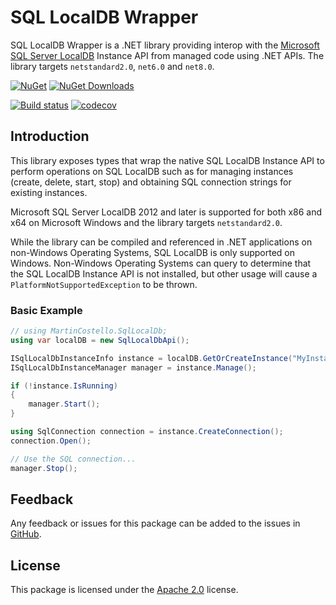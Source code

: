 # SQL LocalDB Wrapper

SQL LocalDB Wrapper is a .NET library providing interop with the [Microsoft SQL Server LocalDB](https://docs.microsoft.com/en-us/sql/relational-databases/express-localdb-instance-apis/sql-server-express-localdb-reference-instance-apis?view=sql-server-2017 "SQL Server Express LocalDB Reference - Instance APIs") Instance API from managed code using .NET APIs. The library targets `netstandard2.0`, `net6.0` and `net8.0`.

[![NuGet](https://img.shields.io/nuget/v/MartinCostello.SqlLocalDb?logo=nuget&label=Latest&color=blue)](https://www.nuget.org/packages/MartinCostello.SqlLocalDb "Download MartinCostello.SqlLocalDb from NuGet")
[![NuGet Downloads](https://img.shields.io/nuget/dt/MartinCostello.SqlLocalDb?logo=nuget&label=Downloads&color=blue)](https://www.nuget.org/packages/MartinCostello.SqlLocalDb "Download MartinCostello.SqlLocalDb from NuGet")

[![Build status](https://github.com/martincostello/sqllocaldb/actions/workflows/build.yml/badge.svg?branch=main&event=push)](https://github.com/martincostello/sqllocaldb/actions/workflows/build.yml?query=branch%3Amain+event%3Apush)
[![codecov](https://codecov.io/gh/martincostello/sqllocaldb/branch/main/graph/badge.svg)](https://codecov.io/gh/martincostello/sqllocaldb)

## Introduction

This library exposes types that wrap the native SQL LocalDB Instance API to perform operations on SQL LocalDB such as for managing instances (create, delete, start, stop) and obtaining SQL connection strings for existing instances.

Microsoft SQL Server LocalDB 2012 and later is supported for both x86 and x64 on Microsoft Windows and the library targets `netstandard2.0`.

While the library can be compiled and referenced in .NET applications on non-Windows Operating Systems, SQL LocalDB is only supported on Windows. Non-Windows Operating Systems can query to determine that the SQL LocalDB Instance API is not installed, but other usage will cause a `PlatformNotSupportedException` to be thrown.

### Basic Example

```csharp
// using MartinCostello.SqlLocalDb;
using var localDB = new SqlLocalDbApi();

ISqlLocalDbInstanceInfo instance = localDB.GetOrCreateInstance("MyInstance");
ISqlLocalDbInstanceManager manager = instance.Manage();

if (!instance.IsRunning)
{
    manager.Start();
}

using SqlConnection connection = instance.CreateConnection();
connection.Open();

// Use the SQL connection...
manager.Stop();
```

## Feedback

Any feedback or issues for this package can be added to the issues in [GitHub](https://github.com/martincostello/sqllocaldb/issues "Issues for this project on GitHub.com").

## License

This package is licensed under the [Apache 2.0](https://www.apache.org/licenses/LICENSE-2.0.txt "The Apache 2.0 license") license.

